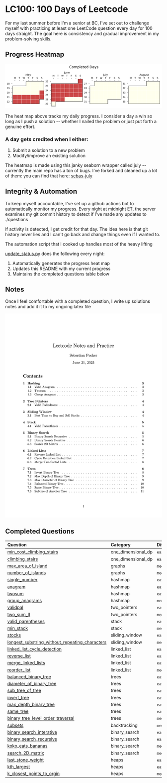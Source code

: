 # LC100: 100 Days of Leetcode

For my last summer before I'm a senior at BC, I've set out to challenge myself with practicing at least one LeetCode question every day for 100 days straight. The goal here is consistency and gradual improvement in my problem-solving skills.

## Progress Heatmap
![sebas's progress xD)](./auto_assets/plot.png)


The heat map above tracks my daily progress. I consider a day a win so long as I push a solution -- whether I nailed the problem or just put forth a genuine effort.

### A day gets credited when I either:

1. Submit a solution to a new problem
2. Modify/improve an existing solution

The heatmap is made using this janky seaborn wrapper called july -- currently the main repo has a ton of bugs. I've forked and cleaned up a lot of them: you can find that here: [sebas-july](https://github.com/SebPuchi/july)

## Integrity & Automation 

To keep myself accountable, I've set up a github actions bot to automatically monitor my progress. Every night at midnight ET, the server examines my git commit history to detect if I've made any updates to ./questions

If activity is detected, I get credit for that day. The idea here is that git history never lies and I can't go back and change things even if I wanted to. 

The automation script that I cooked up handles most of the heavy lifting

[update_status.py](./update_status.py) does the following every night:

1. Automatically generates the progress heat map
2. Updates this README with my current progress
3. Maintains the completed questions table below

## Notes
Once I feel comfortable with a completed question, I write up solutions notes and add it it to my ongoing latex file

<p align="center">
  <a href="./notex.pdf">
    <img src="./auto_assets/notes.png" width="750">
  </a>
</p>

## Completed Questions
| Question | Category | Difficulty |
|:-----------------------------|:---------|:------------|
| [min_cost_climbing_stairs](./questions/one_dimensional_dp/easy/min_cost_climbing_stairs.py) | one_dimensional_dp | `easy` |
| [climbing_stairs](./questions/one_dimensional_dp/easy/climbing_stairs.py) | one_dimensional_dp | `easy` |
| [max_area_of_island](./questions/graphs/medium/max_area_of_island.py) | graphs | `medium` |
| [number_of_islands](./questions/graphs/medium/number_of_islands.py) | graphs | `medium` |
| [single_number](./questions/hashmap/easy/single_number.py) | hashmap | `easy` |
| [anagram](./questions/hashmap/easy/anagram.py) | hashmap | `easy` |
| [twosum](./questions/hashmap/easy/twosum.py) | hashmap | `easy` |
| [group_anagrams](./questions/hashmap/medium/group_anagrams.py) | hashmap | `medium` |
| [validpal](./questions/two_pointers/easy/validpal.py) | two_pointers | `easy` |
| [two_sum_II](./questions/two_pointers/medium/two_sum_II.py) | two_pointers | `medium` |
| [valid_parentheses](./questions/stack/easy/valid_parentheses.py) | stack | `easy` |
| [min_stack](./questions/stack/medium/min_stack.py) | stack | `medium` |
| [stocks](./questions/sliding_window/easy/stocks.py) | sliding_window | `easy` |
| [longest_substring_without_repeating_characters](./questions/sliding_window/medium/longest_substring_without_repeating_characters.py) | sliding_window | `medium` |
| [linked_list_cycle_detection](./questions/linked_list/easy/linked_list_cycle_detection.py) | linked_list | `easy` |
| [reverse_list](./questions/linked_list/easy/reverse_list.py) | linked_list | `easy` |
| [merge_linked_lists](./questions/linked_list/easy/merge_linked_lists.py) | linked_list | `easy` |
| [reorder_list](./questions/linked_list/medium/reorder_list.py) | linked_list | `medium` |
| [balanced_binary_tree](./questions/trees/easy/balanced_binary_tree.py) | trees | `easy` |
| [diameter_of_binary_tree](./questions/trees/easy/diameter_of_binary_tree.py) | trees | `easy` |
| [sub_tree_of_tree](./questions/trees/easy/sub_tree_of_tree.py) | trees | `easy` |
| [invert_tree](./questions/trees/easy/invert_tree.py) | trees | `easy` |
| [max_depth_binary_tree](./questions/trees/easy/max_depth_binary_tree.py) | trees | `easy` |
| [same_tree](./questions/trees/easy/same_tree.py) | trees | `easy` |
| [binary_tree_level_order_traversal](./questions/trees/medium/binary_tree_level_order_traversal.py) | trees | `medium` |
| [subsets](./questions/backtracking/medium/subsets.py) | backtracking | `medium` |
| [binary_search_interative](./questions/binary_search/easy/binary_search_interative.py) | binary_search | `easy` |
| [binary_search_recursive](./questions/binary_search/easy/binary_search_recursive.py) | binary_search | `easy` |
| [koko_eats_bananas](./questions/binary_search/meduim/koko_eats_bananas.py) | binary_search | `meduim` |
| [search_2D_matrix](./questions/binary_search/meduim/search_2D_matrix.py) | binary_search | `meduim` |
| [last_stone_weight](./questions/heaps/easy/last_stone_weight.py) | heaps | `easy` |
| [kth_largest](./questions/heaps/easy/kth_largest.py) | heaps | `easy` |
| [k_closest_points_to_orgin](./questions/heaps/medium/k_closest_points_to_orgin.py) | heaps | `medium` |
